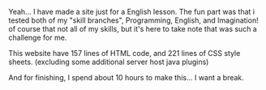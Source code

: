 Yeah... I have made a site just for a English lesson.
The fun part was that i tested both of my "skill branches",
Programming, English, and Imagination! of course that not all of my skills,
but it's here to take note that was such a challenge for me.

This website have 157 lines of HTML code,
and 221 lines of CSS style sheets.
(excluding some additional server host java plugins)

And for finishing, I spend about 10 hours to make this... I want a break.